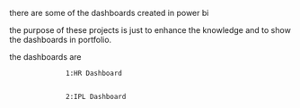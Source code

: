 there are some of the dashboards created in power bi


the purpose of these projects is just to enhance the knowledge and to show the
dashboards in portfolio.


the dashboards are


                  1:HR Dashboard

                  
                  2:IPL Dashboard

